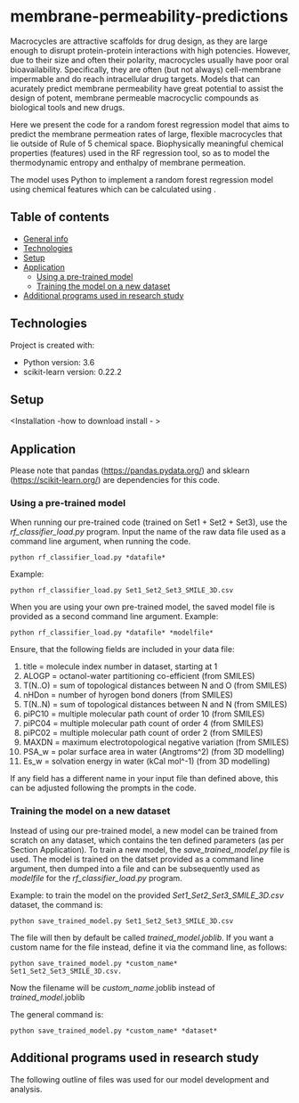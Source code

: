 # membrane-permeability-predictions
Macrocycles are attractive scaffolds for drug design, as they are large enough to disrupt protein-protein interactions with high potencies. However, due to their size and often their polarity, macrocycles usually have poor oral bioavailability. Specifically, they are often (but not always)
cell-membrane impermable and do reach intracellular drug targets. Models that can acurately predict membrane permeability have great potential to assist the design of potent, membrane permeable macrocyclic compounds as biological tools and new drugs.

Here we present the code for a random forest regression model that aims to predict the membrane permeation rates of large, flexible macrocycles that lie outside of Rule of 5 chemical space. Biophysically meaningful chemical properties (features)
used in the RF regression tool, so as to model the thermodynamic entropy and enthalpy of membrane permeation.

The model uses Python to implement a random forest regression model using chemical features which can be calculated using <XXXX>.

## Table of contents
* [General info](#general-info)
* [Technologies](#technologies)
* [Setup](#setup)
* [Application](#application)
	* [Using a pre-trained model](#using-a-pre-trained-model)
	* [Training the model on a new dataset](#training-the-model-on-a-new-dataset)
* [Additional programs used in research study](#additional-programs-used-in-research-study)


## Technologies
Project is created with:
* Python version: 3.6
* scikit-learn version: 0.22.2

	
## Setup
	
<Installation  -how to download install - >

## Application
Please note that pandas (https://pandas.pydata.org/) and sklearn (https://scikit-learn.org/) are dependencies for this code.

### Using a pre-trained model

When running our pre-trained code (trained on Set1 + Set2 + Set3), use the *rf_classifier_load.py* program.
Input the name of the raw data file used as a command line argument, when running the code.

~~~
python rf_classifier_load.py *datafile*
~~~
Example:
~~~
python rf_classifier_load.py Set1_Set2_Set3_SMILE_3D.csv
~~~

When you are using your own pre-trained model, the saved model file is provided as a second command line argument.
Example:
~~~
python rf_classifier_load.py *datafile* *modelfile*
~~~

Ensure, that the following fields are included in your data file:
1. title = molecule index number in dataset, starting at 1
2. ALOGP = octanol-water partitioning co-efficient (from SMILES)
3. T(N..O) = sum of topological distances between N and O (from SMILES)
4. nHDon = number of hyrogen bond doners (from SMILES)
5. T(N..N) = sum of topological distances between N and N (from SMILES)
6. piPC10 = multiple molecular path count of order 10 (from SMILES)
7. piPC04 = multiple molecular path count of order 4 (from SMILES)
8. piPC02 = multiple molecular path count of order 2 (from SMILES)
9. MAXDN = maximum electrotopological negative variation (from SMILES)
10. PSA_w = polar surface area in water (Angtroms^2) (from 3D modelling)
11. Es_w = solvation energy in water (kCal mol^-1) (from 3D modelling)

If any field has a different name in your input file than defined above, this can be adjusted following the prompts in the code.

### Training the model on a new dataset
Instead of using our pre-trained model, a new model can be trained from scratch on any dataset, which contains the ten defined parameters (as per Section Application).
To train a new model, the *save_trained_model.py* file is used. The model is trained on the datset provided as a command line argument, then dumped into a file and can be subsequently used as *modelfile* for the *rf_classifier_load.py* program.

Example:
to train the model on the provided *Set1_Set2_Set3_SMILE_3D.csv* dataset, the command is:
~~~
python save_trained_model.py Set1_Set2_Set3_SMILE_3D.csv
~~~

The file will then by default be called *trained_model.joblib*. If you want a custom name for the file instead, define it via the command line, as follows:
~~~
python save_trained_model.py *custom_name* Set1_Set2_Set3_SMILE_3D.csv.
~~~
Now the filename will be *custom_name*.joblib instead of *trained_model*.joblib

The general command is:
~~~
python save_trained_model.py *custom_name* *dataset*
~~~

## Additional programs used in research study
The following outline of files was used for our model development and analysis.

